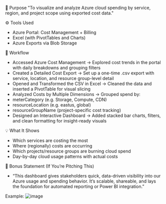 🎯 Purpose
"To visualize and analyze Azure cloud spending by service, region, and project scope using exported cost data."


⚙️ Tools Used
- Azure Portal: Cost Management + Billing
- Excel (with PivotTables and Charts)
- Azure Exports via Blob Storage

🔄 Workflow
- Accessed Azure Cost Management
→ Explored cost trends in the portal with daily breakdowns and grouping filters
- Created a Detailed Cost Export
→ Set up a one-time .csv export with service, location, and resource group-level detail
- Opened and Transformed the CSV in Excel
→ Cleaned the data and inserted a PivotTable for visual slicing
- Analyzed Costs by Multiple Dimensions
→ Grouped spend by:
- meterCategory (e.g. Storage, Compute, CDN)
- resourceLocation (e.g. eastus, global)
- resourceGroupName (project-specific cost tracking)
- Designed an Interactive Dashboard
→ Added stacked bar charts, filters, and clean formatting for insight-ready visuals

💡 What It Shows
- Which services are costing the most
- Where (regionally) costs are occurring
- Which projects/resource groups are burning cloud spend
- Day-by-day cloud usage patterns with actual costs

🚀 Bonus Statement (If You’re Pitching This)
- “This dashboard gives stakeholders quick, data-driven visibility into our Azure usage and spending behavior. It’s scalable, shareable, and lays the foundation for automated reporting or Power BI integration.”

Example:
![image](https://github.com/user-attachments/assets/4f9c79e5-7e60-4e86-b64c-bb90f19f4fb7)

